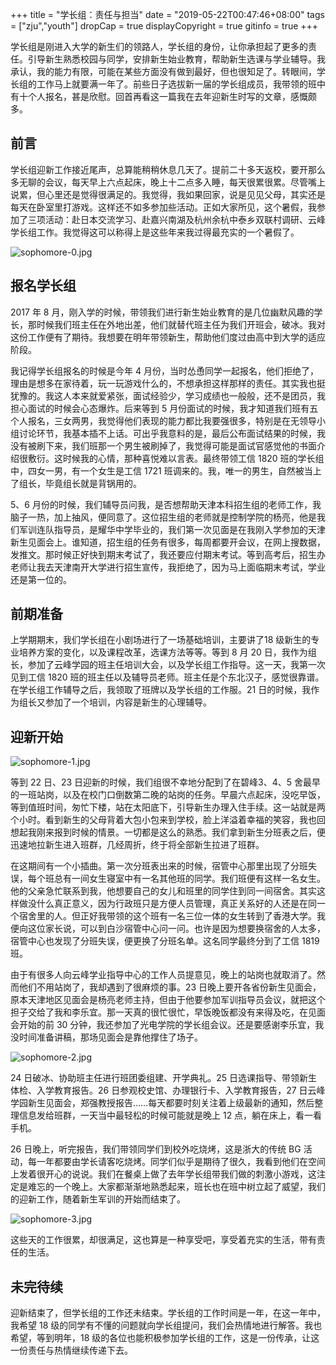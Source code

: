 +++
title = "学长组：责任与担当"
date = "2019-05-22T00:47:46+08:00"
tags = ["zju","youth"]
dropCap = true
displayCopyright = true
gitinfo = true
+++

学长组是刚进入大学的新生们的领路人，学长组的身份，让你承担起了更多的责任。引导新生熟悉校园与同学，安排新生始业教育，帮助新生选课与学业辅导。我承认，我的能力有限，可能在某些方面没有做到最好，但也很知足了。转眼间，学长组的工作马上就要满一年了。前些日子选拔新一届的学长组成员，我带领的班中有十个人报名，甚是欣慰。回首再看这一篇我在去年迎新生时写的文章，感慨颇多。

## 前言

学长组迎新工作接近尾声，总算能稍稍休息几天了。提前二十多天返校，要开那么多无聊的会议，每天早上六点起床，晚上十二点多入睡，每天很累很累。尽管嘴上说累，但心里还是觉得很满足的。我觉得，我如果回家，说是见见父母，其实还是每天在卧室里打游戏。这样还不如多参加些活动。正如大家所见，这个暑假，我参加了三项活动：赴日本交流学习、赴嘉兴南湖及杭州余杭中泰乡双联村调研、云峰学长组工作。我觉得这可以称得上是这些年来我过得最充实的一个暑假了。

![sophomore-0.jpg](/images/sophomore-0.jpg "云峰学长组")

## 报名学长组

2017 年 8 月，刚入学的时候，带领我们进行新生始业教育的是几位幽默风趣的学长，那时候我们班主任在外地出差，他们就替代班主任为我们开班会，破冰。我对这份工作便有了期待。我想要在明年带领新生，帮助他们度过由高中到大学的适应阶段。

我记得学长组报名的时候是今年 4 月份，当时怂恿同学一起报名，他们拒绝了，理由是想多在家待着，玩一玩游戏什么的，不想承担这样那样的责任。其实我也挺犹豫的。我这人本来就爱紧张，面试经验少，学习成绩也一般般，还不是团员，我担心面试的时候会心态爆炸。后来等到 5 月份面试的时候，我才知道我们班有五个人报名，三女两男，我觉得他们表现的能力都比我要强很多，特别是在无领导小组讨论环节，我基本插不上话。可出乎我意料的是，最后公布面试结果的时候，我没有被刷下来，我们班那一个男生被刷掉了，我觉得可能是面试官感觉他的书面介绍很敷衍。这时候我的心情，那种喜悦难以言表。最终带领工信 1820 班的学长组中，四女一男，有一个女生是工信 1721 班调来的。我，唯一的男生，自然被当上了组长，毕竟组长就是背锅用的。

5、6 月份的时候，我们辅导员问我，是否想帮助天津本科招生组的老师工作，我脑子一热，加上抽风，便同意了。这位招生组的老师就是控制学院的杨亮，他是我们军训连队指导员，是耀华中学毕业的，我们第一次见面是在我刚入学参加的天津新生见面会上。谁知道，招生组的任务有很多，每周都要开会议，在网上搜数据，发推文。那时候正好快到期末考试了，我还要应付期末考试。等到高考后，招生办老师让我去天津南开大学进行招生宣传，我拒绝了，因为马上面临期末考试，学业还是第一位的。

## 前期准备

上学期期末，我们学长组在小剧场进行了一场基础培训，主要讲了18 级新生的专业培养方案的变化，以及课程改革，选课方法等等。等到 8 月 20 日，我作为组长，参加了云峰学园的班主任培训大会，以及学长组工作指导。这一天，我第一次见到工信 1820 班的班主任以及辅导员老师。班主任是个东北汉子，感觉很靠谱。在学长组工作辅导之后，我领取了班牌以及学长组的工作服。21 日的时候，我作为组长又参加了一个培训，内容是新生的心理辅导。

## 迎新开始

![sophomore-1.jpg](/images/sophomore-1.jpg "迎新开始")

等到 22 日、23 日迎新的时候，我们组很不幸地分配到了在碧峰3、4、5 舍最早的一班站岗，以及在校门口倒数第二晚的站岗的任务。早晨六点起床，没吃早饭，等到值班时间，匆忙下楼，站在太阳底下，引导新生办理入住手续。这一站就是两个小时。看到新生的父母背着大包小包来到学校，脸上洋溢着幸福的笑容，我也回想起我刚来报到时候的情景。一切都是这么的熟悉。我们拿到新生分班表之后，便迅速地拉新生进入班群，几经周折，终于将全部新生拉进了班群。

在这期间有一个小插曲。第一次分班表出来的时候，宿管中心那里出现了分班失误，每个班总有一间女生寝室中有一名其他班的同学。我们班便有这样一名女生。他的父亲急忙联系到我，他想要自己的女儿和班里的同学住到同一间宿舍。其实这样做没什么真正意义，因为行政班只是方便人员管理，真正关系好的人还是在同一个宿舍里的人。但正好我带领的这个班有一名三位一体的女生转到了香港大学。我便向这位家长说，可以到白沙宿管中心问一问。也许是因为想要换宿舍的人太多，宿管中心也发现了分班失误，便更换了分班名单。这名同学最终分到了工信 1819 班。

由于有很多人向云峰学业指导中心的工作人员提意见，晚上的站岗也就取消了。然而他们不用站岗了，我却遇到了很麻烦的事。23 日晚上要开各省份新生见面会，原本天津地区见面会是杨亮老师主持，但由于他要参加军训指导员会议，就把这个担子交给了我和李乐宜。那一天真的很忙很忙，早饭晚饭都没有来得及吃，在见面会开始的前 30 分钟，我还参加了光电学院的学长组会议。还是要感谢李乐宜，我没时间准备讲稿，那场见面会是靠他撑住了场子。

![sophomore-2.jpg](/images/sophomore-2.jpg "竞选班委")

24 日破冰、协助班主任进行班团委组建、开学典礼。25 日选课指导、带领新生体检、入学教育报告。26 日参观校史馆、办理银行卡、入学教育报告，27 日云峰学园新生见面会，郑强教授报告……每天都要时刻关注着上级最新的通知，然后整理信息发给班群，一天当中最轻松的时候可能就是晚上 12 点，躺在床上，看一看手机。

26 日晚上，听完报告，我们带领同学们到校外吃烧烤，这是浙大的传统 BG 活动，每一年都要由学长请客吃烧烤。同学们似乎是期待了很久，我看到他们在空间上发着很开心的说说。我们在餐桌上做了去年学长组带我们做的刺激小游戏，这注定是难忘的一个晚上。大家都渐渐地熟悉起来，班长也在班中树立起了威望，我们的迎新工作，随着新生军训的开始而结束了。

![sophomore-3.jpg](/images/sophomore-3.jpg "夜晚吃烧烤")

这些天的工作很累，却很满足，这也算是一种享受吧，享受着充实的生活，带有责任的生活。

## 未完待续

迎新结束了，但学长组的工作还未结束。学长组的工作时间是一年，在这一年中，我希望 18 级的同学有不懂的问题就向学长组提问，我们会热情地进行解答。我也希望，等到明年，18 级的各位也能积极参加学长组的工作，这是一份传承，让这一份责任与热情继续传递下去。



